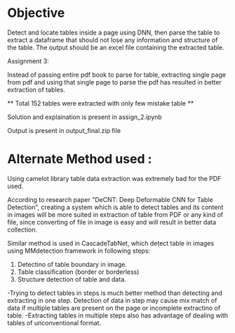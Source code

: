 # Objective

Detect and locate tables inside a page using DNN, then parse the table to extract a dataframe that should not lose any information and structure of the table. The output should be an excel file containing the extracted table.


Assignment 3:

Instead of passing entire pdf book to parse for table, extracting single page from pdf and using that single page to parse the pdf has resulted in better extraction of tables.

** Total 152 tables were extracted with only few mistake table **

Solution and explaination is present in assign_2.ipynb

Output is present in output_final.zip file

# Alternate Method used :
 
Using camelot library table data extraction was extremely bad for the PDF used.

According to research paper "DeCNT: Deep Deformable CNN for Table Detection", creating a system which is able to detect tables and its content in images will be more suited in extraction of table from PDF or any kind of file, since converting of file in image is easy and will result in better data collection.

Similar method is used in CascadeTabNet, which detect table in images using MMdetection framework in following steps:
1. Detectino of table boundary in image.
2. Table classification (border or borderless)
3. Structure detection of table and data.

-Trying to detect tables in steps is much better method than detecting and extracting in one step. Detection of data in step may cause mix match of data if multiple tables are present on the page or incomplete extractino of table. 
-Extracting tables in multiple steps also has advantage of dealing with tables of unconventional format.
